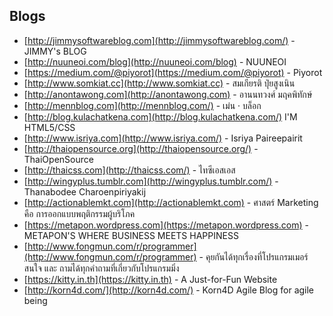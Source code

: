 
## Blogs

- [http://jimmysoftwareblog.com](http://jimmysoftwareblog.com/) - JIMMY's BLOG
- [http://nuuneoi.com/blog](http://nuuneoi.com/blog) - NUUNEOI
- [https://medium.com/@piyorot](https://medium.com/@piyorot) - Piyorot
- [http://www.somkiat.cc](http://www.somkiat.cc) - สมเกียรติ ปุ๋ยสูงเนิน
- [http://anontawong.com](http://anontawong.com) - อานนทวงศ์ มฤคพิทักษ์
- [http://mennblog.com](http://mennblog.com/) - เม่น · บล็อก
- [http://blog.kulachatkena.com](http://blog.kulachatkena.com/) I'M HTML5/CSS
- [http://www.isriya.com](http://www.isriya.com/) - Isriya Paireepairit
- [http://thaiopensource.org](http://thaiopensource.org/) - ThaiOpenSource
- [http://thaicss.com](http://thaicss.com/) - ไทซีเอสเอส
- [http://wingyplus.tumblr.com](http://wingyplus.tumblr.com/) - Thanabodee Charoenpiriyakij
- [http://actionablemkt.com](http://actionablemkt.com) - ศาสตร์ Marketing คือ การออกแบบพฤติกรรมผู้บริโภค
- [https://metapon.wordpress.com](https://metapon.wordpress.com) - METAPON'S WHERE BUSINESS MEETS HAPPINESS
- [http://www.fongmun.com/r/programmer](http://www.fongmun.com/r/programmer) - คุยกันได้ทุกเรื่องที่โปรแกรมเมอร์สนใจ และ ถามได้ทุกคำถามที่เกี่ยวกับโปรแกรมมิ่ง
- [https://kitty.in.th](https://kitty.in.th) - A Just-for-Fun Website
- [http://korn4d.com/](http://korn4d.com/) - Korn4D Agile Blog for agile being
